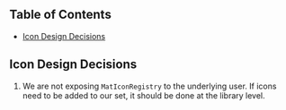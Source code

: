 <!-- START doctoc generated TOC please keep comment here to allow auto update -->
<!-- DON'T EDIT THIS SECTION, INSTEAD RE-RUN doctoc TO UPDATE -->
## Table of Contents

- [Icon Design Decisions](#icon-design-decisions)

<!-- END doctoc generated TOC please keep comment here to allow auto update -->

## Icon Design Decisions

1. We are not exposing `MatIconRegistry` to the underlying user. If icons need to be added to our
   set, it should be done at the library level.
